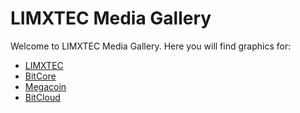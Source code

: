# LIMXTEC Media Gallery

Welcome to LIMXTEC Media Gallery. Here you will find graphics for:

+ [LIMXTEC](https://github.com/LIMXTEC/Limxtec.org-Media-Gallery/tree/master/LIMXTEC)
+ [BitCore](https://github.com/LIMXTEC/Limxtec.org-Media-Gallery/tree/master/BitCore)
+ [Megacoin](https://github.com/LIMXTEC/Limxtec.org-Media-Gallery/tree/master/Megacoin)
+ [BitCloud](https://github.com/LIMXTEC/Limxtec.org-Media-Gallery/tree/master/BitCloud)
